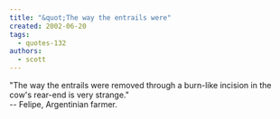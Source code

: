 ```yaml
---
title: "&quot;The way the entrails were"
created: 2002-06-20
tags: 
  - quotes-132
authors: 
  - scott
---
```


"The way the entrails were removed through a burn-like incision in the cow's rear-end is very strange."  
\-- Felipe, Argentinian farmer.
